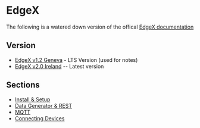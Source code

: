# EdgeX 

The following is a watered down version of the offical [EdgeX documentation](https://docs.edgexfoundry.org/1.2/getting-started/quick-start/)

## Version
* [EdgeX v1.2 Geneva](https://docs.edgexfoundry.org/1.2/getting-started/quick-start/) - LTS Version (used for notes)
* [EdgeX v2.0 Ireland](https://docs.edgexfoundry.org/2.0/getting-started/quick-start/) -- Latest version

## Sections 
* [Install & Setup](Setup.md)
* [Data Generator & REST](Data_Generator_REST.md)  
* [MQTT](MQTT.md) 
* [Connecting Devices]() 



